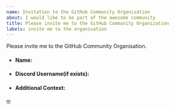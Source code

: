 ```yaml
---
name: Invitation to the GitHub Community Organization
about: I would like to be part of the awesome community
title: Please invite me to the GitHub Community Organization
labels: invite me to the organisation
---
```


<!---
An invitation for the GitHub Organization will be sent soon. We look forward to having you part of our community :nerd_face:
Don't forget after accepting to make it public so it appears on your GitHub profile for everyone else to see, you can do this by finding your name in the GitHub organization list and change the dropdown to public https://github.com/orgs/EddieHubCommunity/people
Tips for practicing:
- Customise your GitHub profile, here is a live stream on it https://www.youtube.com/watch?v=cT6GXCuS0Zo
- Practice repo, instructions on how to add your name to the README in the README https://github.com/EddieHubCommunity/hacktoberfest-practice
- Remember contributing to open source is not just about code, its about collaboration, communication, and adding value

I hope that helps
-->

Please invite me to the GitHub Community Organisation.

<!--more-specification(if any)-->

<!--Some Details-->

- #### Name:

- #### Discord Username(if exists):

<!--https://discord.gg/ErG8W36Tkm (link to our discord server)-->

- #### Additional Context:
<!--Where did you meet Eddie?-->

<!--What do you like about this community/ why do you want to join-->

:nerd_face:
